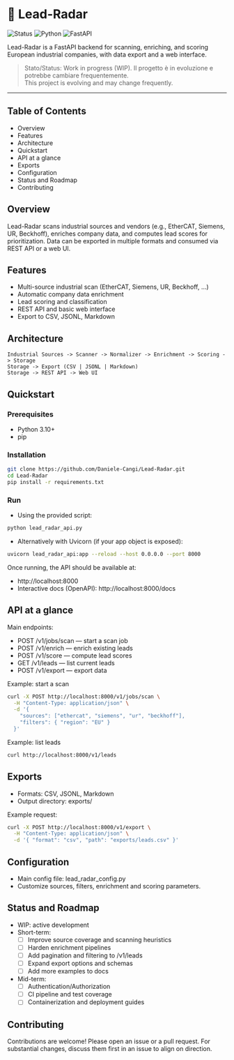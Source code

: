 # 📡 Lead-Radar

![Status](https://img.shields.io/badge/status-WIP-orange)
![Python](https://img.shields.io/badge/python-3.10%2B-blue)
![FastAPI](https://img.shields.io/badge/FastAPI-API-009688?logo=fastapi)

Lead-Radar is a FastAPI backend for scanning, enriching, and scoring European industrial companies, with data export and a web interface.

> Stato/Status: Work in progress (WIP). Il progetto è in evoluzione e potrebbe cambiare frequentemente.  
> This project is evolving and may change frequently.

---

## Table of Contents
- Overview
- Features
- Architecture
- Quickstart
- API at a glance
- Exports
- Configuration
- Status and Roadmap
- Contributing

## Overview
Lead-Radar scans industrial sources and vendors (e.g., EtherCAT, Siemens, UR, Beckhoff), enriches company data, and computes lead scores for prioritization. Data can be exported in multiple formats and consumed via REST API or a web UI.

## Features
- Multi-source industrial scan (EtherCAT, Siemens, UR, Beckhoff, …)
- Automatic company data enrichment
- Lead scoring and classification
- REST API and basic web interface
- Export to CSV, JSONL, Markdown

## Architecture
```
Industrial Sources -> Scanner -> Normalizer -> Enrichment -> Scoring -> Storage
Storage -> Export (CSV | JSONL | Markdown)
Storage -> REST API -> Web UI
```

## Quickstart

### Prerequisites
- Python 3.10+
- pip

### Installation
```sh
git clone https://github.com/Daniele-Cangi/Lead-Radar.git
cd Lead-Radar
pip install -r requirements.txt
```

### Run
- Using the provided script:
```sh
python lead_radar_api.py
```

- Alternatively with Uvicorn (if your app object is exposed):
```sh
uvicorn lead_radar_api:app --reload --host 0.0.0.0 --port 8000
```

Once running, the API should be available at:
- http://localhost:8000
- Interactive docs (OpenAPI): http://localhost:8000/docs

## API at a glance

Main endpoints:
- POST /v1/jobs/scan — start a scan job
- POST /v1/enrich — enrich existing leads
- POST /v1/score — compute lead scores
- GET  /v1/leads — list current leads
- POST /v1/export — export data

Example: start a scan
```sh
curl -X POST http://localhost:8000/v1/jobs/scan \
  -H "Content-Type: application/json" \
  -d '{
    "sources": ["ethercat", "siemens", "ur", "beckhoff"],
    "filters": { "region": "EU" }
  }'
```

Example: list leads
```sh
curl http://localhost:8000/v1/leads
```

## Exports
- Formats: CSV, JSONL, Markdown
- Output directory: exports/

Example request:
```sh
curl -X POST http://localhost:8000/v1/export \
  -H "Content-Type: application/json" \
  -d '{ "format": "csv", "path": "exports/leads.csv" }'
```

## Configuration
- Main config file: lead_radar_config.py
- Customize sources, filters, enrichment and scoring parameters.

## Status and Roadmap
- WIP: active development
- Short-term:
  - [ ] Improve source coverage and scanning heuristics
  - [ ] Harden enrichment pipelines
  - [ ] Add pagination and filtering to /v1/leads
  - [ ] Expand export options and schemas
  - [ ] Add more examples to docs
- Mid-term:
  - [ ] Authentication/Authorization
  - [ ] CI pipeline and test coverage
  - [ ] Containerization and deployment guides

## Contributing
Contributions are welcome! Please open an issue or a pull request. For substantial changes, discuss them first in an issue to align on direction.